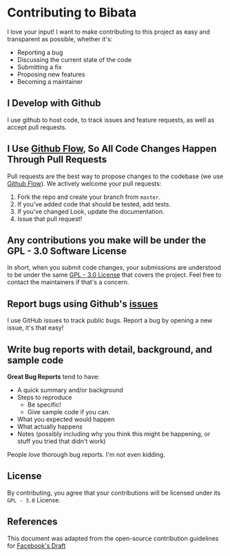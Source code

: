 # Contributing to Bibata
I love your input! I want to make contributing to this project as easy and transparent as possible, whether it's:

- Reporting a bug
- Discussing the current state of the code
- Submitting a fix
- Proposing new features
- Becoming a maintainer

## I Develop with Github
I use github to host code, to track issues and feature requests, as well as accept pull requests.

## I Use [Github Flow](https://guides.github.com/introduction/flow/index.html), So All Code Changes Happen Through Pull Requests
Pull requests are the best way to propose changes to the codebase (we use [Github Flow](https://guides.github.com/introduction/flow/index.html)). We actively welcome your pull requests:

1. Fork the repo and create your branch from `master`.
2. If you've added code that should be tested, add tests.
3. If you've changed Look, update the documentation.
4. Issue that pull request!

## Any contributions you make will be under the GPL - 3.0 Software License
In short, when you submit code changes, your submissions are understood to be under the same [GPL - 3.0 License](https://www.gnu.org/licenses/gpl-3.0.en.html) that covers the project. Feel free to contact the maintainers if that's a concern.

## Report bugs using Github's [issues](https://github.com/KaizIqbal/Bibata_Cursor/issues)
I use GitHub issues to track public bugs. Report a bug by opening a new issue, it's that easy!

## Write bug reports with detail, background, and sample code

**Great Bug Reports** tend to have:

- A quick summary and/or background
- Steps to reproduce
  - Be specific!
  - Give sample code if you can.
- What you expected would happen
- What actually happens
- Notes (possibly including why you think this might be happening, or stuff you tried that didn't work)

People *love* thorough bug reports. I'm not even kidding.


## License
By contributing, you agree that your contributions will be licensed under its ```GPL - 3.0``` License.

## References
This document was adapted from the open-source contribution guidelines for [Facebook's Draft](https://github.com/facebook/draft-js/blob/a9316a723f9e918afde44dea68b5f9f39b7d9b00/CONTRIBUTING.md)
